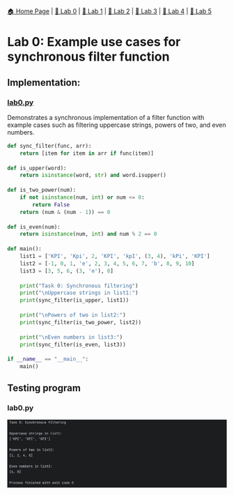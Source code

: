 [🏠 Home Page](../) | [📝 Lab 0](../lab0/) | [📝 Lab 1](../lab1/) | [📝 Lab 2](../lab2/) | [📝 Lab 3](../lab3/) | [📝 Lab 4](../lab4/) | [📝 Lab 5](../lab5/)

# Lab 0: Example use cases for synchronous filter function
## Implementation:

### [lab0.py](../lab0/lab0.py)
Demonstrates a synchronous implementation of a filter function with example cases such as filtering uppercase strings, powers of two, and even numbers.
```python
def sync_filter(func, arr):
    return [item for item in arr if func(item)]

def is_upper(word):
    return isinstance(word, str) and word.isupper()

def is_two_power(num):
    if not isinstance(num, int) or num <= 0:
        return False
    return (num & (num - 1)) == 0

def is_even(num):
    return isinstance(num, int) and num % 2 == 0

def main():
    list1 = ['KPI', 'Kpi', 2, 'KPI', 'kpI', (3, 4), 'kPi', 'KPI']
    list2 = [-1, 0, 1, 'e', 2, 3, 4, 5, 6, 7, 'b', 8, 9, 10]
    list3 = [3, 5, 6, (3, 'e'), 8]

    print("Task 0: Synchronous filtering")
    print("\nUppercase strings in list1:")
    print(sync_filter(is_upper, list1))

    print("\nPowers of two in list2:")
    print(sync_filter(is_two_power, list2))

    print("\nEven numbers in list3:")
    print(sync_filter(is_even, list3))

if __name__ == "__main__":
    main()
```

## Testing program

### lab0.py
<img src="./media/1.png">
